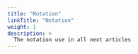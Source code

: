 ```yaml
---
title: "Notation"
linkTitle: "Notation"
weight: 1
description: >
  The notation use in all next articles
---
```




